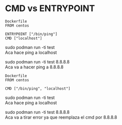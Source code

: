 # CMD vs ENTRYPOINT
```
Dockerfile
FROM centos

ENTRYPOINT ["/bin/ping"]
CMD ["localhost"]
```
sudo podman run -ti test   
Aca hace ping a localhost  

sudo podman run -ti test 8.8.8.8    
Aca va a hacer ping a 8.8.8.8  

```
Dockerfile
FROM centos

CMD ["/bin/ping", "localhost"]  
```

sudo podman run -ti test   
Aca hace ping a localhost  


sudo podman run -ti test 8.8.8.8    
Aca va a tirar error ya que reemplaza el cmd por 8.8.8.8  
